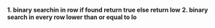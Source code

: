 **1. binary searchin in row if found
return true else return low**
**2. binary search in every row
lower than or equal to lo**